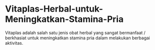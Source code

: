 # Vitaplas-Herbal-untuk-Meningkatkan-Stamina-Pria
Vitaplas adalah salah satu jenis obat herbal yang sangat bermanfaat / berkhasiat untuk meningkatkan stamina pria dalam melakukan berbagai aktivitas.
